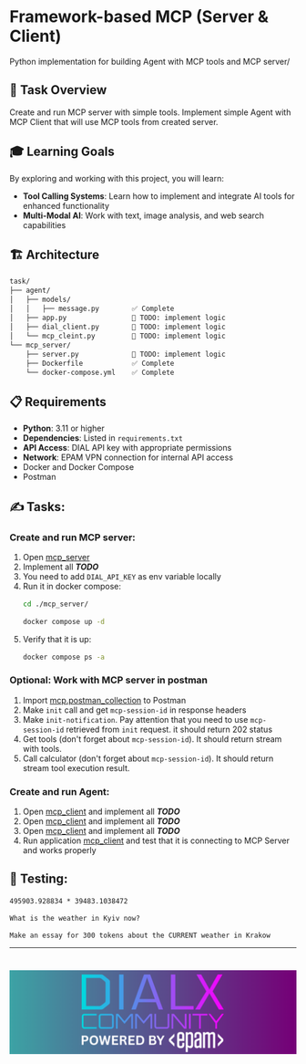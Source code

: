 # Framework-based MCP (Server & Client)
Python implementation for building Agent with MCP tools and MCP server/

## 🎯 Task Overview

Create and run MCP server with simple tools. Implement simple Agent with MCP Client that will use MCP tools from created server.

## 🎓 Learning Goals

By exploring and working with this project, you will learn:

- **Tool Calling Systems**: Learn how to implement and integrate AI tools for enhanced functionality
- **Multi-Modal AI**: Work with text, image analysis, and web search capabilities

## 🏗️ Architecture

```
task/
├── agent/
│   ├── models/           
│   │   ├── message.py        ✅ Complete
│   ├── app.py                🚧 TODO: implement logic
│   ├── dial_client.py        🚧 TODO: implement logic
│   └── mcp_cleint.py         🚧 TODO: implement logic
└── mcp_server/               
    ├── server.py             🚧 TODO: implement logic
    ├── Dockerfile            ✅ Complete
    └── docker-compose.yml    ✅ Complete
```

## 📋 Requirements

- **Python**: 3.11 or higher
- **Dependencies**: Listed in `requirements.txt`
- **API Access**: DIAL API key with appropriate permissions
- **Network**: EPAM VPN connection for internal API access
- Docker and Docker Compose
- Postman

## ✍️ Tasks:

### Create and run MCP server:
1. Open [mcp_server](mcp_server/server.py)
2. Implement all ***TODO***
3. You need to add `DIAL_API_KEY` as env variable locally
4. Run it in docker compose:
    ```bash
    cd ./mcp_server/
    ```
    ```bash
    docker compose up -d
    ```
5. Verify that it is up:
    ```bash
    docker compose ps -a
    ```

### Optional: Work with MCP server in postman
1. Import [mcp.postman_collection](mcp.postman_collection.json) to Postman
2. Make `init` call and get `mcp-session-id` in response headers
3. Make `init-notification`. Pay attention that you need to use `mcp-session-id` retrieved from `init` request. it should return 202 status
4. Get tools (don't forget about `mcp-session-id`). It should return stream with tools.
5. Call calculator (don't forget about `mcp-session-id`). It should return stream tool execution result.


### Create and run Agent:
1. Open [mcp_client](agent/mcp_client.py) and implement all ***TODO***
2. Open [mcp_client](agent/dial_client.py) and implement all ***TODO***
3. Open [mcp_client](agent/app.py) and implement all ***TODO***
4. Run application [mcp_client](agent/app.py) and test that it is connecting to MCP Server and works properly


## 🧪 Testing:
```text
495903.928834 * 39483.1038472
```
```text
What is the weather in Kyiv now?
``` 
```text
Make an essay for 300 tokens about the CURRENT weather in Krakow
```

---
# <img src="dialx-banner.png">